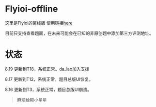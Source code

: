 # Flyioi-offline
这里是Flyioi的离线版
使用链接[here](https://yl.micdz.cn/)

目前只支持查看题面，在未来可能会在已知的非原创题中添加第三方评测地址。
# 状态
8.19 更新到T18，系统正常。da_lao加入支援

8.17 更新到T12，系统正常，题目总版UI恢复。

8.16 更新到T3，系统正常，题目总版UI崩溃。

> 麻烦给颗小星星
